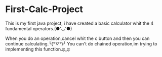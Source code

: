# First-Calc-Project
This is my first java project, i have created a basic calculator whit the 4 fundamental operators.(●'◡'●)

When you do an operation,cancel whit the c button and then you can continue calculating.╰(*°▽°*)╯
You can't do chained operation,im trying to implementing this function.ಥ_ಥ



